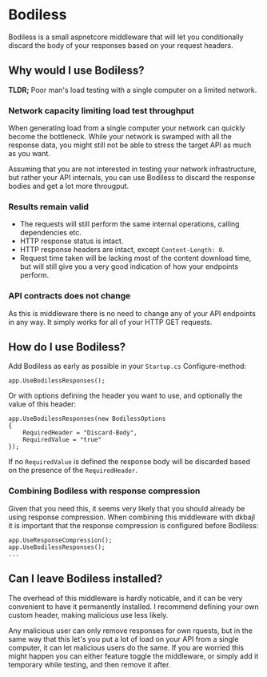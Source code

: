 # Bodiless
Bodiless is a small aspnetcore middleware that will let you conditionally discard the body of your responses based on your request headers.

## Why would I use Bodiless?
**TLDR;** Poor man's load testing with a single computer on a limited network.

### Network capacity limiting load test throughput
When generating load from a single computer your network can quickly become the bottleneck. While your network is swamped with all the response data, you might still not be able to stress the target API as much as you want.

Assuming that you are not interested in testing your network infrastructure, but rather your API internals, you can use Bodiless to discard the response bodies and get a lot more througput.

### Results remain valid
- The requests will still perform the same internal operations, calling dependencies etc.
- HTTP response status is intact.
- HTTP response headers are intact, except `Content-Length: 0`.
- Request time taken will be lacking most of the content download time, but will still give you a very good indication of how your endpoints perform.

### API contracts does not change
As this is middleware there is no need to change any of your API endpoints in any way. It simply works for all of your HTTP GET requests.

## How do I use Bodiless?
Add Bodiless as early as possible in your `Startup.cs` Configure-method:

```
app.UseBodilessResponses();
```

Or with options defining the header you want to use, and optionally the value of this header:
```
app.UseBodilessResponses(new BodilessOptions
{
    RequiredHeader = "Discard-Body", 
    RequiredValue = "true"
});
```

If no `RequiredValue` is defined the response body will be discarded based on the presence of the `RequiredHeader`.

### Combining Bodiless with response compression
Given that you need this, it seems very likely that you should already be using response compression.
When combining this middleware with dkbajl it is important that the response compression is configured before Bodiless:

```
app.UseResponseCompression();
app.UseBodilessResponses();
...
```

## Can I leave Bodiless installed?
The overhead of this middleware is hardly noticable, and it can be very convenient to have it permanently installed.
I recommend defining your own custom header, making malicious use less likely.

Any malicious user can only remove responses for own rquests, but in the same way that this let's you put a lot of load on your API from a single computer, it can let malicious users do the same. If you are worried this might happen you can either feature toggle the middleware, or simply add it temporary while testing, and then remove it after.